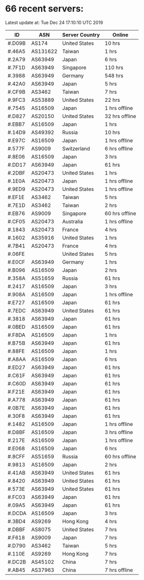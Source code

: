 # 66 recent servers:

Latest update at: Tue Dec 24 17:10:10 UTC 2019

| ID | ASN | Server Country | Online |
| -- | --- | -------------- | ------ |
| #.D09B | AS174 | United States | 10 hrs |
| #.46A5 | AS131622 | Taiwan | 1 hrs |
| #.2A79 | AS63949 | Japan | 6 hrs |
| #.7F1D | AS63949 | Singapore | 110 hrs |
| #.3988 | AS63949 | Germany | 548 hrs |
| #.42A0 | AS63949 | Japan | 5 hrs |
| #.CF9B | AS3462 | Taiwan | 7 hrs |
| #.9FC3 | AS53889 | United States | 22 hrs |
| #.7545 | AS16509 | Japan | 1 hrs offline |
| #.D827 | AS20150 | United States | 32 hrs offline |
| #.EBB7 | AS16509 | Japan | 1 hrs |
| #.14D9 | AS49392 | Russia | 10 hrs |
| #.E97C | AS16509 | Japan | 1 hrs offline |
| #.577F | AS9009 | Switzerland | 6 hrs offline |
| #.8E06 | AS16509 | Japan | 3 hrs |
| #.DD17 | AS63949 | Japan | 61 hrs |
| #.2DBF | AS20473 | United States | 1 hrs |
| #.1E0A | AS20473 | Japan | 1 hrs offline |
| #.9ED9 | AS20473 | United States | 1 hrs offline |
| #.EF1E | AS3462 | Taiwan | 5 hrs |
| #.7E1D | AS3462 | Taiwan | 2 hrs |
| #.EB76 | AS9009 | Singapore | 60 hrs offline |
| #.CF05 | AS20473 | Australia | 1 hrs offline |
| #.1843 | AS20473 | France | 4 hrs |
| #.1602 | AS35916 | United States | 1 hrs |
| #.7B41 | AS20473 | France | 4 hrs |
| #.06FE |  | United States | 5 hrs |
| #.E0CF | AS63949 | Germany | 1 hrs |
| #.B096 | AS16509 | Japan | 2 hrs |
| #.358A | AS51659 | Russia | 61 hrs |
| #.2417 | AS16509 | Japan | 3 hrs |
| #.908A | AS16509 | Japan | 1 hrs offline |
| #.E727 | AS16509 | Japan | 61 hrs |
| #.7EDC | AS63949 | United States | 61 hrs |
| #.3818 | AS63949 | Japan | 61 hrs |
| #.0BED | AS16509 | Japan | 61 hrs |
| #.F8DA | AS16509 | Japan | 1 hrs |
| #.B75B | AS63949 | Japan | 61 hrs |
| #.88FE | AS16509 | Japan | 1 hrs |
| #.A8AA | AS16509 | Japan | 6 hrs |
| #.ED27 | AS63949 | Japan | 61 hrs |
| #.C61F | AS63949 | Japan | 61 hrs |
| #.C60D | AS63949 | Japan | 61 hrs |
| #.F21E | AS63949 | Japan | 61 hrs |
| #.A778 | AS63949 | Japan | 61 hrs |
| #.0B7E | AS63949 | Japan | 61 hrs |
| #.30F8 | AS63949 | Japan | 61 hrs |
| #.1482 | AS16509 | Japan | 1 hrs offline |
| #.D8BF | AS16509 | Japan | 3 hrs offline |
| #.217E | AS16509 | Japan | 1 hrs offline |
| #.E068 | AS16509 | Japan | 6 hrs |
| #.8CFF | AS51659 | Russia | 60 hrs offline |
| #.9813 | AS16509 | Japan | 2 hrs |
| #.41AB | AS63949 | United States | 61 hrs |
| #.8420 | AS63949 | United States | 61 hrs |
| #.573E | AS63949 | United States | 61 hrs |
| #.FC03 | AS63949 | Japan | 61 hrs |
| #.09A5 | AS63949 | Japan | 61 hrs |
| #.DCDA | AS16509 | Japan | 3 hrs |
| #.3BD4 | AS9269 | Hong Kong | 4 hrs |
| #.DBBF | AS8075 | United States | 7 hrs |
| #.F618 | AS9009 | Japan | 7 hrs |
| #.D790 | AS3462 | Taiwan | 5 hrs |
| #.110E | AS9269 | Hong Kong | 7 hrs |
| #.DC2B | AS45102 | China | 7 hrs |
| #.AB45 | AS37963 | China | 7 hrs offline |

